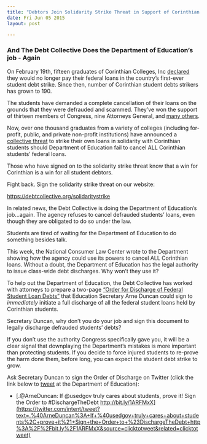```yaml
---
title: "Debtors Join Solidarity Strike Threat in Support of Corinthian Students"
date: Fri Jun 05 2015
layout: post

---
```





### And The Debt Collective Does the Department of Education’s job - Again

On February 19th, fifteen graduates of Corinthian Colleges, Inc [declared](https://debtcollective.org/studentstrike) they would no longer pay their federal loans in the country’s first-ever student debt strike. Since then, number of Corinthian student debts strikers has grown to 190.

The students have demanded a complete cancellation of their loans on the grounds that they were defrauded and scammed. They’ve won the support of thirteen members of Congress, nine Attorneys General, and [many others](http://blog.debtcollective.org/strikers-lead-the-way-organizations-get-on-board/). 

Now, over one thousand graduates from a variety of colleges (including for-profit, public, and private non-profit institutions) have announced a [collective threat](http://debtcollective.org/solidaritystrike) to strike their own loans in solidarity with Corinthian students should Department of Education fail to cancel ALL Corinthian students’ federal loans. 

Those who have signed on to the solidarity strike threat know that a win for Corinthian is a win for all student debtors. 

Fight back. Sign the solidarity strike threat on our website: 

https://debtcollective.org/solidaritystrike

In related news, the Debt Collective is doing the Department of Education’s job...again. The agency refuses to cancel defrauded students’ loans, even though they are obligated to do so under the law. 

Students are tired of waiting for the Department of Education to do something besides talk. 

This week, the National Consumer Law Center wrote to the Department showing how the agency could use its powers to cancel ALL Corinthian loans. Without a doubt, the Department of Education has the legal authority to issue class-wide debt discharges. Why won’t they use it?

To help out the Department of Education, the Debt Collective has worked with attorneys to prepare a two-page [“Order for Discharge of Federal Student Loan Debts”](https://drive.google.com/file/d/0B4IAbSoC2tdWTGs2WS1uaFhSWEk/view?usp=sharing) that Education Secretary Arne Duncan could sign to *immediately* initiate a full discharge of all the federal student loans held by Corinthian students. 

Secretary Duncan, why don’t you do your job and sign this document to legally discharge defrauded students’ debts?  

If you don’t use the authority Congress specifically gave you, it will be a clear signal that downplaying the Department’s mistakes is more important than protecting students. If you decide to force injured students to re-prove the harm done them, before long, you can expect the student debt strike to grow. 

Ask Secretary Duncan to sign the Order of Discharge on Twitter (click the link below to [tweet]((https://twitter.com/intent/tweet?text=.%40ArneDuncan%3A+If+%40usedgov+truly+cares+about+students%2C+prove+it%21+Sign+the+Order+to+%23DischargeTheDebt+http%3A%2F%2Fbit.ly%2F1ARFMxX&source=clicktotweet&related=clicktotweet)) at the Department of Education):

* [.@ArneDuncan: If @usedgov truly cares about students, prove it! Sign the Order to #DischargeTheDebt http://bit.ly/1ARFMxX](https://twitter.com/intent/tweet?text=.%40ArneDuncan%3A+If+%40usedgov+truly+cares+about+students%2C+prove+it%21+Sign+the+Order+to+%23DischargeTheDebt+http%3A%2F%2Fbit.ly%2F1ARFMxX&source=clicktotweet&related=clicktotweet)
